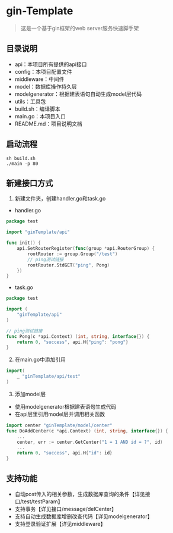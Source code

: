 # gin-Template
> 这是一个基于gin框架的web server服务快速脚手架

## 目录说明
 - api：本项目所有提供的api接口
 - config：本项目配置文件
 - middleware：中间件
 - model：数据库操作持久层
 - modelgenerator：根据建表语句自动生成model层代码
 - utils：工具包
 - build.sh：编译脚本
 - main.go：本项目入口
 - README.md：项目说明文档

## 启动流程
```
sh build.sh
./main -p 80
```

## 新建接口方式
1. 新建文件夹，创建handler.go和task.go
- handler.go
```go
package test

import "ginTemplate/api"

func init() {
	api.SetRouterRegister(func(group *api.RouterGroup) {
		rootRouter := group.Group("/test")
		// ping测试链接
		rootRouter.StdGET("ping", Pong)
	})
}
```
- task.go
```go
package test

import (
	"ginTemplate/api"
)

// ping测试链接
func Pong(c *api.Context) (int, string, interface{}) {
	return 0, "success", api.H{"ping": "pong"}
}
```
2. 在main.go中添加引用
```go
import(
	_ "ginTemplate/api/test"
)
```
3. 添加model层
- 使用modelgenerator根据建表语句生成代码
- 在api层里引用model层并调用相关函数
```go
import center "ginTemplate/model/center"
func DoAddCenter(c *api.Context) (int, string, interface{}) {
    ...
    center, err := center.GetCenter("1 = 1 AND id = ?", id)
    ...
	return 0, "success", api.H{"id": id}
}
```

## 支持功能
- 自动post传入的相关参数，生成数据库查询的条件【详见接口/test/testParam】
- 支持事务【详见接口/message/delCenter】
- 支持自动生成数据库增删改查代码【详见modelgenerator】
- 支持登录验证扩展【详见middleware】